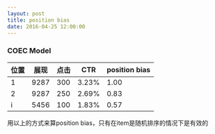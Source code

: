 ```yaml
---
layout: post
title: position bias
date: 2016-04-25 12:00:00
---
```

### **COEC Model**

|  位置 | 展现 | 点击 | CTR  | position bias |
|---|---|---|---|---|
|  1 | 9287  | 300  | 3.23%  | 1.00 |
|  2 | 9287  | 250  | 2.69%  | 0.83 |
|  i | 5456  | 100  | 1.83%  | 0.57 |

用以上的方式来算position bias，只有在item是随机排序的情况下是有效的
